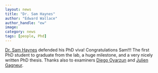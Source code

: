 ```yaml
---
layout: news
title: "Dr. Sam Haynes"
author: "Edward Wallace"
author_handle: "ew"
image: 
category: news
tags: [people, Phd]
---
```


[Dr. Sam Haynes](team/samuel-haynes) defended his PhD viva!
Congratulations Sam!!!
The first PhD student to graduate from the lab, a huge milestone, and a very nicely written PhD thesis.
Thanks also to examiners [Diego Oyarzun](https://www.ed.ac.uk/profile/diego-oyarzun) and [Julien Gagneur](https://www.professoren.tum.de/en/gagneur-julien).
